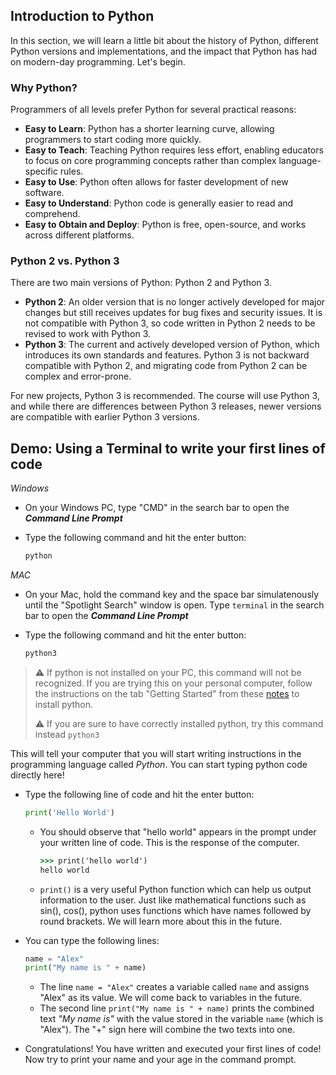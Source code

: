 ## Introduction to Python

In this section, we will learn a little bit about the history of Python, different Python versions and implementations, and the impact that Python has had on modern-day programming. Let's begin.

 

### Why Python?

Programmers of all levels prefer Python for several practical reasons:

- **Easy to Learn**:     Python has a shorter learning curve, allowing programmers to start coding     more quickly.
- **Easy to Teach**:     Teaching Python requires less effort, enabling educators to focus on core     programming concepts rather than complex language-specific rules.
- **Easy to Use**:     Python often allows for faster development of new software.
- **Easy to Understand**:     Python code is generally easier to read and comprehend.
- **Easy to Obtain and Deploy**: Python is free, open-source, and works across     different platforms.

### Python 2 vs. Python 3

There are two main versions of Python: Python 2 and Python 3.

- **Python 2**:     An older version that is no longer actively developed for major changes     but still receives updates for bug fixes and security issues. It is not     compatible with Python 3, so code written in Python 2 needs to be revised     to work with Python 3.
- **Python 3**:     The current and actively developed version of Python, which introduces its     own standards and features. Python 3 is not backward compatible with     Python 2, and migrating code from Python 2 can be complex and error-prone.

For new projects, Python 3 is recommended. The course will use Python 3, and while there are differences between Python 3 releases, newer versions are compatible with earlier Python 3 versions. 



 ## Demo: Using a Terminal to write your first lines of code

*Windows*

- On your Windows PC, type "CMD" in the search bar to open the ***Command Line Prompt*** 

- Type the following command and hit the enter button: 

  ```cmd
  python
  ```

*MAC*

- On your Mac, hold the command key and the space bar simulatenously until the "Spotlight Search" window is open.  Type `terminal` in the search bar to open the ***Command Line Prompt*** 

- Type the following command and hit the enter button: 

  ```bash
  python3
  ```

> ⚠️ If python is not installed on your PC, this command will not be recognized. If you are trying this on your personal computer, follow the instructions on the tab "Getting Started" from these [notes]() to install python. 
>
> ⚠️ If you are sure to have correctly installed python, try this command instead `python3` 

This will tell your computer that you will start writing instructions in the programming language called *Python*. You can start typing python code directly here!

- Type the following line of code and hit the enter button:

  ```python
  print('Hello World')
  ```

  - You should observe that "hello world" appears in the prompt under your written line of code.  This is the response of the computer.

    ```cmd
    >>> print('hello world')
    hello world
    ```

  - `print()` is a very useful Python function which can help us output information to the user. Just like mathematical functions such as sin(), cos(), python uses functions which have names followed by round brackets. We will learn more about this in the future.

- You can type the following lines:

  ```python
  name = "Alex"
  print("My name is " + name)
  ```

  - The line `name = "Alex"` creates a variable called `name` and assigns "Alex" as its value. We will come back to variables in the future.  
  - The second line `print("My name is " + name)` prints the combined text *"My name is"* with the value stored in the variable `name` (which is "Alex"). The "+" sign here will combine the two texts into one. 

- Congratulations! You have written and executed your first lines of code! Now try to print your name and your age in the command prompt.

  
